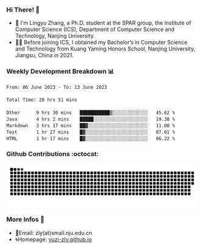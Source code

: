 ### Hi There! 👋 
- 🐳 I'm Lingyu Zhang, a Ph.D. student at the SPAR group, the Institute of Computer Science (ICS), Department of Computer Science and Technology, Nanjing University.
- 🧑‍🎓 Before joining ICS, I obtained my Bachelor’s in Computer Science and Technology from Kuang Yaming Honors School, Nanjing University, Jiangsu, China in 2021.

### Weekly Development Breakdown :bar_chart:

<!--START_SECTION:waka-->

```txt
From: 06 June 2023 - To: 13 June 2023

Total Time: 20 hrs 51 mins

Other      9 hrs 30 mins   ███████████▒░░░░░░░░░░░░░   45.62 %
Java       4 hrs 2 mins    █████░░░░░░░░░░░░░░░░░░░░   19.38 %
Markdown   2 hrs 17 mins   ██▓░░░░░░░░░░░░░░░░░░░░░░   11.00 %
Text       1 hr 27 mins    █▓░░░░░░░░░░░░░░░░░░░░░░░   07.01 %
HTML       1 hr 17 mins    █▓░░░░░░░░░░░░░░░░░░░░░░░   06.22 %
```

<!--END_SECTION:waka-->

### Github Contributions :octocat:

![](https://raw.githubusercontent.com/yuzi-zly/yuzi-zly/output/github-contribution-grid-snake.svg)              


### More Infos 📖

- 📧Email: zly(at)smail.nju.edu.cn
- 🌀Homepage: [yuzi-zly.github.io](https://yuzi-zly.github.io/)

